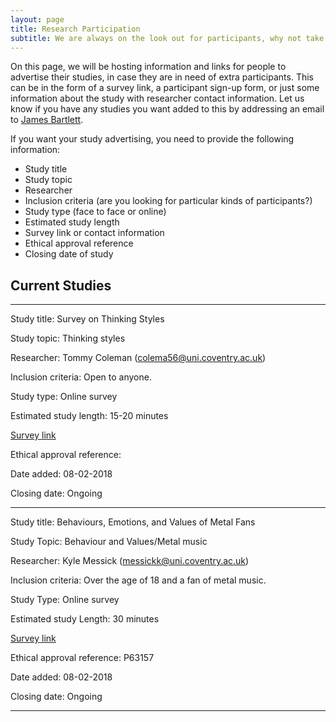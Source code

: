 ```yaml
---
layout: page
title: Research Participation 
subtitle: We are always on the look out for participants, why not take part in one of your fellow post-grad's studies? 
---
```


On this page, we will be hosting information and links for people to advertise their studies, in case they are in need of extra participants. This can be in the form of a survey link, a participant sign-up form, or just some information about the study with researcher contact information. Let us know if you have any studies you want added to this by addressing an email to [James Bartlett](mailto:cov.pgrnewsletter@gmail.com). 

If you want your study advertising, you need to provide the following information:
- Study title
- Study topic 
- Researcher 
- Inclusion criteria (are you looking for particular kinds of participants?)
- Study type (face to face or online) 
- Estimated study length 
- Survey link or contact information 
- Ethical approval reference
- Closing date of study 

## Current Studies

___

Study title: Survey on Thinking Styles

Study topic: Thinking styles

Researcher: Tommy Coleman (colema56@uni.coventry.ac.uk)

Inclusion criteria: Open to anyone. 

Study type: Online survey

Estimated study length: 15-20 minutes

[Survey link](https://coventryhls.eu.qualtrics.com/jfe/form/SV_2l6a0823kUt1l4h)

Ethical approval reference: 

Date added: 08-02-2018

Closing date: Ongoing 

___

Study title: Behaviours, Emotions, and Values of Metal Fans

Study Topic: Behaviour and Values/Metal music

Researcher: Kyle Messick (messickk@uni.coventry.ac.uk)

Inclusion criteria: Over the age of 18 and a fan of metal music. 

Study Type: Online survey

Estimated study Length: 30 minutes

[Survey link](https://coventryhls.eu.qualtrics.com/jfe/form/SV_5zoNTJ0fIgheL7n)

Ethical approval reference: P63157

Date added: 08-02-2018

Closing date: Ongoing 

___

